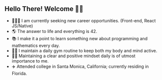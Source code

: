 ## Hello There! Welcome 👋🏻

- 🧑🏻‍💻 I am currently seeking new career opportunities. (Front-end, React JS/Native)
- 🌎 The answer to life and everything is 42.
- 📚 I make it a point to learn something new about programming and mathematics every day.
- 💪🏻 I maintain a daily gym routine to keep both my body and mind active.
- 🧘🏻 Maintaining a clear and positive mindset daily is of utmost importance to me.
- ✈️ Attended college in Santa Monica, California; currently residing in Florida.

<!--
**sciencemath/sciencemath** is a ✨ _special_ ✨ repository because its `README.md` (this file) appears on your GitHub profile.

Hereare some ideas to get you started:

- 🔭 I’m currently working on ...
- 🌱 I’m currently learning ...
- 👯 I’m looking to collaborate on ...
- 🤔 I’m looking for help with ...
- 💬 Ask me about ...
- 📫 How to reach me: ...
- 😄 Pronouns: ...
- ⚡ Fun fact: ...
-->

